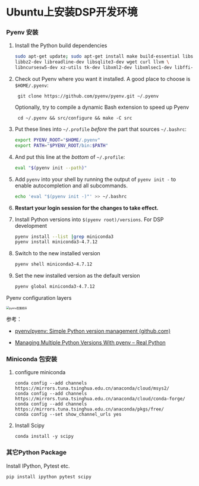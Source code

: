 # Ubuntu上安装DSP开发环境

### Pyenv 安装

1. Install the Python build dependencies

   ```bash
   sudo apt-get update; sudo apt-get install make build-essential libssl-dev zlib1g-dev \
   libbz2-dev libreadline-dev libsqlite3-dev wget curl llvm \
   libncursesw5-dev xz-utils tk-dev libxml2-dev libxmlsec1-dev libffi-dev liblzma-dev
   ```

2. Check out Pyenv where you want it installed. A good place to choose is `$HOME/.pyenv`:

   ```
    git clone https://github.com/pyenv/pyenv.git ~/.pyenv
   ```

   Optionally, try to compile a dynamic Bash extension to speed up Pyenv

   ```
    cd ~/.pyenv && src/configure && make -C src
   ```

3. Put these lines into `~/.profile` *before* the part that sources `~/.bashrc`:

   ```bash
   export PYENV_ROOT="$HOME/.pyenv"
   export PATH="$PYENV_ROOT/bin:$PATH"
   ```

4. And put this line at the *bottom* of `~/.profile`:

   ```bash
   eval "$(pyenv init --path)"
   ```

4. Add `pyenv` into your shell by running the output of `pyenv init -` to enable autocompletion and all subcommands.

   ```bash
   echo 'eval "$(pyenv init -)"' >> ~/.bashrc
   ```

5. **Restart your login session for the changes to take effect.**

6. Install Python versions into `$(pyenv root)/versions`. For DSP development

   ```bash
   pyenv install --list |grep miniconda3
   pyenv install miniconda3-4.7.12
   ```

7. Switch to the new installed version

   ```bash
   pyenv shell miniconda3-4.7.12
   ```

8. Set the new installed version as the default version

   ```bash
   pyenv global miniconda3-4.7.12
   ```

   

Pyenv configuration layers

<img src="D:\blog\docs\tools\pyenv-pyramid.png" alt="pyenv配置顺序" style="zoom:50%;" />

参考：

- [pyenv/pyenv: Simple Python version management (github.com)](https://github.com/pyenv/pyenv#installation)

- [Managing Multiple Python Versions With pyenv – Real Python](https://realpython.com/intro-to-pyenv/)



### Miniconda 包安装

1. configure miniconda

   ```
   conda config --add channels https://mirrors.tuna.tsinghua.edu.cn/anaconda/cloud/msys2/
   conda config --add channels https://mirrors.tuna.tsinghua.edu.cn/anaconda/cloud/conda-forge/
   conda config --add channels https://mirrors.tuna.tsinghua.edu.cn/anaconda/pkgs/free/
   conda config --set show_channel_urls yes
   ```

   

2. Install Scipy

   ```
   conda install -y scipy
   ```

   

### 其它Python Package

Install IPython, Pytest etc.

```
pip install ipython pytest scipy
```

